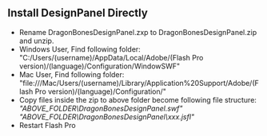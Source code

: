 ## Install DesignPanel Directly 
* Rename DragonBonesDesignPanel.zxp to DragonBonesDesignPanel.zip and unzip.
* Windows User, Find following folder: "C:/Users/(username)/AppData/Local/Adobe/(Flash Pro version)/(language)/Configuration/WindowSWF"  
* Mac User, Find following folder: "file:///Mac/Users/(username)/Library/Application%20Support/Adobe/(Flash Pro version)/(language)/Configuration/"  
* Copy files inside the zip to above folder become following file structure:
_"ABOVE_FOLDER\DragonBonesDesignPanel.swf"_  
_"ABOVE_FOLDER\DragonBonesDesignPanel\xxx.jsfl"_  
* Restart Flash Pro